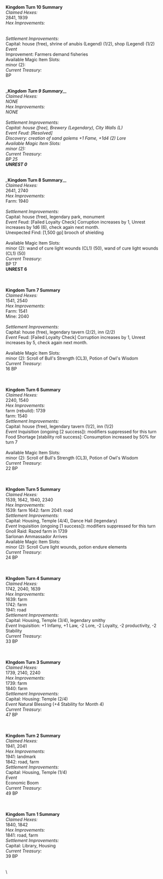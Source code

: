 __**Kingdom Turn 10 Summary**__\
_Claimed Hexes:_\
2841, 1939\
_Hex Improvements:_\
\
\
_Settlement Improvements:_\
Capital: house (free), shrine of anubis (Legend) (1/2), shop (Legend) (1/2)\
_Event_\
Improvement: Farmers demand fisheries
\
Available Magic Item Slots:\
minor (2): \
_Current Treasury:_\
 BP\
\
\
\__**Kingdom Turn 9 Summary**__\
_Claimed Hexes:_\
NONE\
_Hex Improvements:_\
NONE\
\
_Settlement Improvements:_\
Capital: house (free), Brewery (Legendary), City Walls (L)\
_Event_
Feud: [Resolved]\
Discovery: creation of sand golems +1 Fame, +1d4 (2) Lore
\
Available Magic Item Slots:\
minor (2): \
_Current Treasury:_\
 BP 25\
**UNREST 0**\
\
\
\__**Kingdom Turn 8 Summary**__\
_Claimed Hexes:_\
2641, 2740\
_Hex Improvements:_\
Farm: 1940\
\
_Settlement Improvements:_\
Capital: house (free), legendary park, monument\
_Event_
Feud: [Failed Loyalty Check] Corruption increases by 1, Unrest increases by 1d6 (6), check again next month.\
Unexpected Find: [1,500 gp] brooch of shielding\
\
Available Magic Item Slots:\
minor (2): wand of cure light wounds (CL1) (50), wand of cure light wounds (CL1) (50) \
_Current Treasury:_\
 BP 17\
**UNREST 6**\
\
\
\
__**Kingdom Turn 7 Summary**__\
_Claimed Hexes:_\
1541, 2540\
_Hex Improvements:_\
Farm: 1541\
Mine: 2040\
\
_Settlement Improvements:_\
Capital: house (free), legendary tavern (2/2), inn (2/2)\
_Event_
Feud: [Failed Loyalty Check] Corruption increases by 1, Unrest increases by 5, check again next month.\
\
Available Magic Item Slots:\
minor (2): Scroll of Bull's Strength (CL3), Potion of Owl's Wisdom \
_Current Treasury:_\
16 BP\
\
\
\
__**Kingdom Turn 6 Summary**__\
_Claimed Hexes:_\
2240, 1540\
_Hex Improvements:_\
farm (rebuild): 1739\
farm: 1540\
_Settlement Improvements:_\
Capital: house (free), legendary tavern (1/2), inn (1/2)\
_Event_
Inquisition (ongoing [2 success]): modifiers suppressed for this turn\
Food Shortage [stability roll success]: Consumption increased by 50% for turn 7\
\
Available Magic Item Slots:\
minor (2): Scroll of Bull's Strength (CL3), Potion of Owl's Wisdom \
_Current Treasury:_\
22 BP\
\
\
\
__**KIngdom Turn 5 Summary**__\
_Claimed Hexes:_\
1539, 1642, 1940, 2340\
_Hex Improvements:_\
1539: farm
1642: farm
2041: road\
_Settlement Improvements:_\
Capital: Housing, Temple (4/4), Dance Hall (legendary)\
_Event_
Inquisition (ongoing [1 success]): modifiers suppressed for this turn\
Gnoll Raid: Razed farm in 1739\
Sarlonan Ammassador Arrives\
Available Magic Item Slots:\
minor (2): Scroll Cure light wounds, potion endure elements\
_Current Treasury:_\
24 BP\
\
\
\
__**KIngdom Turn 4 Summary**__\
_Claimed Hexes:_\
1742, 2040, 1639\
_Hex Improvements:_\
1639: farm\
1742: farm\
1941: road\
_Settlement Improvements:_\
Capital: Housing, Temple (3/4), legendary smithy\
_Event_
Inquisition: +1 Infamy, +1 Law, -2 Lore, -2 Loyalty, -2 productivity, -2 Stability\
_Current Treasury:_\
33 BP\
\
\
\
__**KIngdom Turn 3 Summary**__\
_Claimed Hexes:_\
1739, 2140, 2240\
_Hex Improvements:_\
1739: farm\
1840: farm\
_Settlement Improvements:_\
Capital: Housing: Temple (2/4)\
_Event_
Natural Blessing (+4 Stability for Month 4)\
_Current Treasury:_\
47 BP\
\
\
\
__**Kingdom Turn 2 Summary**__\
_Claimed Hexes:_\
1941, 2041\
_Hex Improvements:_\
1941: landmark\
1842: road, farm\
_Settlement Improvements:_\
Capital: Housing, Temple (1/4)\
_Event_\
Economic Boom\
_Current Treasury:_\
49 BP\
\
\
\
__**Kingdom Turn 1 Summary**__\
_Claimed Hexes:_\
1840, 1842\
_Hex Improvements:_\
1841: road, farm\
_Settlement Improvements:_\
Capital: Library, Housing\
_Current Treasury:_\
39 BP\
\
\
\
